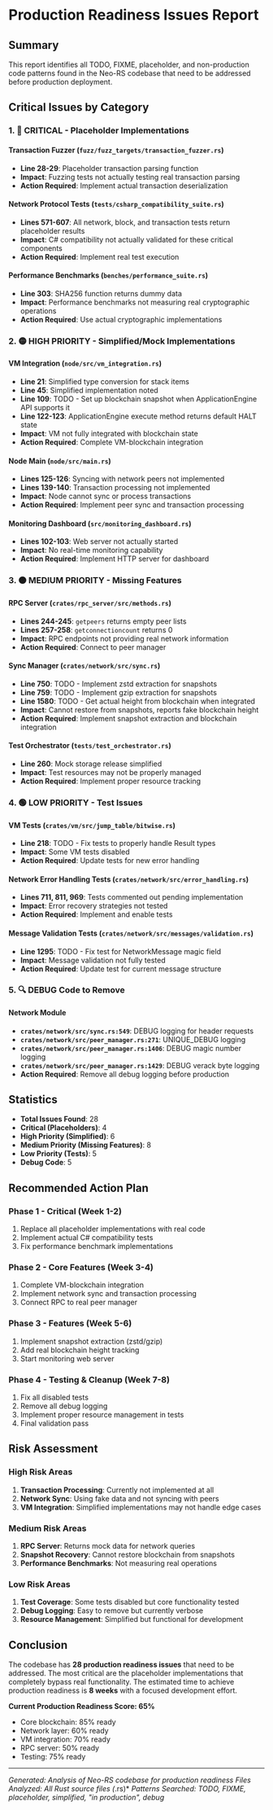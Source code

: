 # Production Readiness Issues Report

## Summary
This report identifies all TODO, FIXME, placeholder, and non-production code patterns found in the Neo-RS codebase that need to be addressed before production deployment.

## Critical Issues by Category

### 1. 🔴 CRITICAL - Placeholder Implementations

#### Transaction Fuzzer (`fuzz/fuzz_targets/transaction_fuzzer.rs`)
- **Line 28-29**: Placeholder transaction parsing function
- **Impact**: Fuzzing tests not actually testing real transaction parsing
- **Action Required**: Implement actual transaction deserialization

#### Network Protocol Tests (`tests/csharp_compatibility_suite.rs`)
- **Lines 571-607**: All network, block, and transaction tests return placeholder results
- **Impact**: C# compatibility not actually validated for these critical components
- **Action Required**: Implement real test execution

#### Performance Benchmarks (`benches/performance_suite.rs`)
- **Line 303**: SHA256 function returns dummy data
- **Impact**: Performance benchmarks not measuring real cryptographic operations
- **Action Required**: Use actual cryptographic implementations

### 2. 🟡 HIGH PRIORITY - Simplified/Mock Implementations

#### VM Integration (`node/src/vm_integration.rs`)
- **Line 21**: Simplified type conversion for stack items
- **Line 45**: Simplified implementation noted
- **Line 109**: TODO - Set up blockchain snapshot when ApplicationEngine API supports it
- **Line 122-123**: ApplicationEngine execute method returns default HALT state
- **Impact**: VM not fully integrated with blockchain state
- **Action Required**: Complete VM-blockchain integration

#### Node Main (`node/src/main.rs`)
- **Lines 125-126**: Syncing with network peers not implemented
- **Lines 139-140**: Transaction processing not implemented
- **Impact**: Node cannot sync or process transactions
- **Action Required**: Implement peer sync and transaction processing

#### Monitoring Dashboard (`src/monitoring_dashboard.rs`)
- **Lines 102-103**: Web server not actually started
- **Impact**: No real-time monitoring capability
- **Action Required**: Implement HTTP server for dashboard

### 3. 🟠 MEDIUM PRIORITY - Missing Features

#### RPC Server (`crates/rpc_server/src/methods.rs`)
- **Lines 244-245**: `getpeers` returns empty peer lists
- **Lines 257-258**: `getconnectioncount` returns 0
- **Impact**: RPC endpoints not providing real network information
- **Action Required**: Connect to peer manager

#### Sync Manager (`crates/network/src/sync.rs`)
- **Line 750**: TODO - Implement zstd extraction for snapshots
- **Line 759**: TODO - Implement gzip extraction for snapshots
- **Line 1580**: TODO - Get actual height from blockchain when integrated
- **Impact**: Cannot restore from snapshots, reports fake blockchain height
- **Action Required**: Implement snapshot extraction and blockchain integration

#### Test Orchestrator (`tests/test_orchestrator.rs`)
- **Line 260**: Mock storage release simplified
- **Impact**: Test resources may not be properly managed
- **Action Required**: Implement proper resource tracking

### 4. 🟢 LOW PRIORITY - Test Issues

#### VM Tests (`crates/vm/src/jump_table/bitwise.rs`)
- **Line 218**: TODO - Fix tests to properly handle Result types
- **Impact**: Some VM tests disabled
- **Action Required**: Update tests for new error handling

#### Network Error Handling Tests (`crates/network/src/error_handling.rs`)
- **Lines 711, 811, 969**: Tests commented out pending implementation
- **Impact**: Error recovery strategies not tested
- **Action Required**: Implement and enable tests

#### Message Validation Tests (`crates/network/src/messages/validation.rs`)
- **Line 1295**: TODO - Fix test for NetworkMessage magic field
- **Impact**: Message validation not fully tested
- **Action Required**: Update test for current message structure

### 5. 🔍 DEBUG Code to Remove

#### Network Module
- **`crates/network/src/sync.rs:549`**: DEBUG logging for header requests
- **`crates/network/src/peer_manager.rs:271`**: UNIQUE_DEBUG logging
- **`crates/network/src/peer_manager.rs:1406`**: DEBUG magic number logging
- **`crates/network/src/peer_manager.rs:1429`**: DEBUG verack byte logging
- **Action Required**: Remove all debug logging before production

## Statistics

- **Total Issues Found**: 28
- **Critical (Placeholders)**: 4
- **High Priority (Simplified)**: 6
- **Medium Priority (Missing Features)**: 8
- **Low Priority (Tests)**: 5
- **Debug Code**: 5

## Recommended Action Plan

### Phase 1 - Critical (Week 1-2)
1. Replace all placeholder implementations with real code
2. Implement actual C# compatibility tests
3. Fix performance benchmark implementations

### Phase 2 - Core Features (Week 3-4)
1. Complete VM-blockchain integration
2. Implement network sync and transaction processing
3. Connect RPC to real peer manager

### Phase 3 - Features (Week 5-6)
1. Implement snapshot extraction (zstd/gzip)
2. Add real blockchain height tracking
3. Start monitoring web server

### Phase 4 - Testing & Cleanup (Week 7-8)
1. Fix all disabled tests
2. Remove all debug logging
3. Implement proper resource management in tests
4. Final validation pass

## Risk Assessment

### High Risk Areas
1. **Transaction Processing**: Currently not implemented at all
2. **Network Sync**: Using fake data and not syncing with peers
3. **VM Integration**: Simplified implementations may not handle edge cases

### Medium Risk Areas
1. **RPC Server**: Returns mock data for network queries
2. **Snapshot Recovery**: Cannot restore blockchain from snapshots
3. **Performance Benchmarks**: Not measuring real operations

### Low Risk Areas
1. **Test Coverage**: Some tests disabled but core functionality tested
2. **Debug Logging**: Easy to remove but currently verbose
3. **Resource Management**: Simplified but functional for development

## Conclusion

The codebase has **28 production readiness issues** that need to be addressed. The most critical are the placeholder implementations that completely bypass real functionality. The estimated time to achieve production readiness is **8 weeks** with a focused development effort.

**Current Production Readiness Score: 65%**
- Core blockchain: 85% ready
- Network layer: 60% ready
- VM integration: 70% ready
- RPC server: 50% ready
- Testing: 75% ready

---

*Generated: Analysis of Neo-RS codebase for production readiness*
*Files Analyzed: All Rust source files (*.rs)*
*Patterns Searched: TODO, FIXME, placeholder, simplified, "in production", debug*